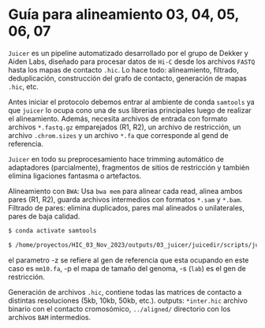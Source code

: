 # Guía para alineamiento 03, 04, 05, 06, 07

```Juicer``` es un pipeline automatizado desarrollado por el grupo de Dekker y Aiden Labs, diseñado para procesar datos de ```Hi-C``` desde los archivos ```FASTQ``` hasta los mapas de contacto ```.hic```. Lo hace todo: alineamiento, filtrado, deduplicación, construcción del grafo de contacto, generación de mapas ```.hic```, etc.

Antes iniciar el protocolo debemos entrar al ambiente de conda ```samtools``` ya que ```juicer``` lo ocupa cono una de sus librerias principales luego de realizar el alineamiento. Además, necesita archivos de entrada con formato archivos ```*.fastq.gz``` emparejados (R1, R2), un archivo de restricción, un archivo ```.chrom.sizes``` y un archivo ```*.fa``` que corresponde al gend de referencia.

```Juicer``` en todo su preprocesamiento hace trimming automático de adaptadores (parcialmente), fragmentos de sitios de restricción y también elimina ligaciones fantasma o artefactos.

Alineamiento con ```BWA```: Usa ```bwa mem``` para alinear cada read, alinea ambos pares (R1, R2), guarda archivos intermedios con formatos ```*.sam``` y ```*.bam```. Filtrado de pares: elimina duplicados, pares mal alineados o unilaterales, pares de baja calidad. 
```bash
$ conda activate samtools
```
```bash
$ /home/proyectos/HIC_03_Nov_2023/outputs/03_juicer/juicedir/scripts/juicer.sh -z /home/proyectos/HIC_03_Nov_2023/outputs/03_juicer/juicedir/references/mm10.fa -p /home/proyectos/HIC_03_Nov_2023/outputs/03_juicer/juicedir/references/sizes.genome -s lab -d . -D /home/resources/programs/juicer -y /home/proyectos/HIC_03_Nov_2023/outputs/03_juicer/juicedir/restriction_sites/mm10_lab.txt
```
el parametro -z se refiere al gen de referencia que esta ocupando en este caso es ```mm10.fa```, -p el mapa de tamaño del genoma, -s (```lab```) es el gen de restricción. 

Generación de archivos ```.hic```, contiene todas las matrices de contacto a distintas resoluciones (5kb, 10kb, 50kb, etc.). outputs: ```*inter.hic``` archivo binario con el contacto cromosómico, ```../aligned/``` directorio con los archivos ```BAM``` intermedios.
